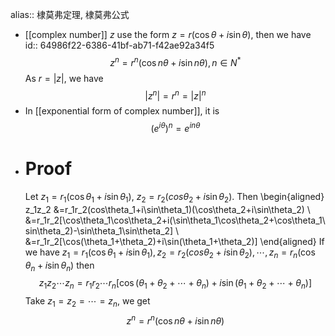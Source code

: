 alias:: 棣莫弗定理, 棣莫弗公式

- [[complex number]] $z$ use the form $z=r(\cos\theta+i\sin\theta)$, then we have
  id:: 64986f22-6386-41bf-ab71-f42ae92a34f5
  $$z^n=r^n(\cos{n\theta}+i\sin n\theta),n\in N^*$$
  As $r=\left |z\right |$, we have 
  $$\left |z^n\right |=r^n=\left |z\right |^n$$
- In [[exponential form of complex number]], it is
  $$(e^{i\theta})^n=e^{in\theta}$$
- # Proof
  Let $z_1=r_1(\cos\theta_1+i\sin\theta_1)$, $z_2=r_2(cos\theta_2+i\sin\theta_2)$.
  Then
  \begin{aligned}
  z_1z_2 &=r_1r_2(cos\theta_1+i\sin\theta_1)(\cos\theta_2+i\sin\theta_2) \\
  &=r_1r_2[\cos\theta_1\cos\theta_2+i(\sin\theta_1\cos\theta_2+\cos\theta_1\sin\theta_2)-\sin\theta_1\sin\theta_2] \\
  &=r_1r_2[\cos(\theta_1+\theta_2)+i\sin(\theta_1+\theta_2)]
  \end{aligned}
  If we have $z_1=r_1(\cos\theta_1+i\sin\theta_1),z_2=r_2(cos\theta_2+i\sin\theta_2),\cdots, z_n=r_n(\cos\theta_n+i\sin\theta_n)$
  then
  $$z_1z_2\cdots z_n = r_1r_2\cdots r_n[\cos(\theta_1+\theta_2+\cdots+\theta_n)+i\sin(\theta_1+\theta_2+\cdots+\theta_n)]$$
  Take $z_1=z_2=\cdots=z_n$, we get
  $$z^n=r^n(\cos{n\theta}+i\sin n\theta)$$